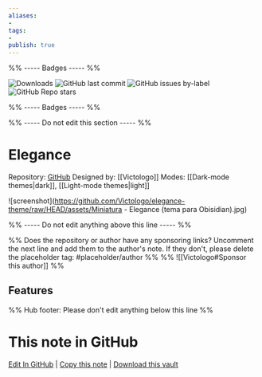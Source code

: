 ```yaml
---
aliases:
- 
tags: 
- 
publish: true
---
```


%% ----- Badges ----- %%

![Downloads](https://img.shields.io/badge/downloads-9703-573E7A?style=for-the-badge&logo=)
![GitHub last commit](https://img.shields.io/github/last-commit/Victologo/elegance-theme?color=573E7A&label=last%20update&logo=github&style=for-the-badge)
![GitHub issues by-label](https://img.shields.io/github/issues/Victologo/elegance-theme/help%20wanted?color=573E7A&logo=github&style=for-the-badge) 
![GitHub Repo stars](https://img.shields.io/github/stars/Victologo/elegance-theme?color=573E7A&logo=github&style=for-the-badge)

%% ----- Badges ----- %%

%% ----- Do not edit this section ----- %%

# Elegance

Repository: [GitHub](https://github.com/Victologo/elegance-theme)
Designed by: [[Victologo]]
Modes: [[Dark-mode themes|dark]], [[Light-mode themes|light]]



![screenshot](https://github.com/Victologo/elegance-theme/raw/HEAD/assets/Miniatura - Elegance (tema para Obisidian).jpg)

%% ----- Do not edit anything above this line ----- %% 

%% Does the repository or author have any sponsoring links? Uncomment the next line and add them to the author's note. If they don't, please delete the placeholder tag: #placeholder/author %%
%% ![[Victologo#Sponsor this author]] %%


## Features



%% Hub footer: Please don't edit anything below this line %%

# This note in GitHub

<span class="git-footer">[Edit In GitHub](https://github.dev/obsidian-community/obsidian-hub/blob/main/02%20-%20Community%20Expansions/02.05%20All%20Community%20Expansions/Themes/Elegance.md "git-hub-edit-note") | [Copy this note](https://raw.githubusercontent.com/obsidian-community/obsidian-hub/main/02%20-%20Community%20Expansions/02.05%20All%20Community%20Expansions/Themes/Elegance.md "git-hub-copy-note") | [Download this vault](https://github.com/obsidian-community/obsidian-hub/archive/refs/heads/main.zip "git-hub-download-vault") </span>
